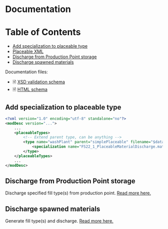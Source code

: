# Documentation

# Table of Contents

- [Add specialization to placeable type](#add-specialization-to-placeable-type)
- [Placeable XML](#placeable-xml)
- [Discharge from Production Point storage](#discharge-from-production-point-storage)
- [Discharge spawned materials](#discharge-spawned-materials)

Documentation files:
- 🗎 [XSD validation schema](./schema/placeable_materialDischarge.xsd)
- 🗎 [HTML schema](./schema/placeable_materialDischarge.html)

## Add specialization to placeable type

```xml
<?xml version="1.0" encoding="utf-8" standalone="no"?>
<modDesc version="...">
    ...
    <placeableTypes>
        <!-- Extend parent type, can be anything -->
        <type name="washPlant" parent="simplePlaceable" filename="$dataS/scripts/placeables/Placeable.lua">
            <specialization name="FS22_1_PlaceableMaterialDischarge.materialProcessor" />
        </type>
    </placeableTypes>
    ...
</modDesc>
```

## Discharge from Production Point storage

Discharge specified fill type(s) from production point. [Read more here.](./PRODUCTION.md)

## Discharge spawned materials

Generate fill type(s) and discharge. [Read more here.](./SPAWN.md)